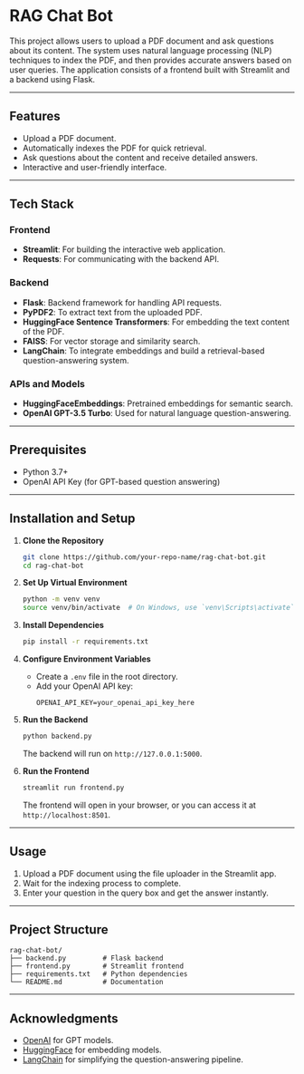 # RAG Chat Bot

This project allows users to upload a PDF document and ask questions about its content. The system uses natural language processing (NLP) techniques to index the PDF, and then provides accurate answers based on user queries. The application consists of a frontend built with Streamlit and a backend using Flask.

---

## Features
- Upload a PDF document.
- Automatically indexes the PDF for quick retrieval.
- Ask questions about the content and receive detailed answers.
- Interactive and user-friendly interface.

---

## Tech Stack

### Frontend
- **Streamlit**: For building the interactive web application.
- **Requests**: For communicating with the backend API.

### Backend
- **Flask**: Backend framework for handling API requests.
- **PyPDF2**: To extract text from the uploaded PDF.
- **HuggingFace Sentence Transformers**: For embedding the text content of the PDF.
- **FAISS**: For vector storage and similarity search.
- **LangChain**: To integrate embeddings and build a retrieval-based question-answering system.

### APIs and Models
- **HuggingFaceEmbeddings**: Pretrained embeddings for semantic search.
- **OpenAI GPT-3.5 Turbo**: Used for natural language question-answering.

---

## Prerequisites

- Python 3.7+
- OpenAI API Key (for GPT-based question answering)

---

## Installation and Setup

1. **Clone the Repository**
   ```bash
   git clone https://github.com/your-repo-name/rag-chat-bot.git
   cd rag-chat-bot
   ```

2. **Set Up Virtual Environment**
   ```bash
   python -m venv venv
   source venv/bin/activate  # On Windows, use `venv\Scripts\activate`
   ```

3. **Install Dependencies**
   ```bash
   pip install -r requirements.txt
   ```

4. **Configure Environment Variables**
   - Create a `.env` file in the root directory.
   - Add your OpenAI API key:
     ```env
     OPENAI_API_KEY=your_openai_api_key_here
     ```

5. **Run the Backend**
   ```bash
   python backend.py
   ```
   The backend will run on `http://127.0.0.1:5000`.

6. **Run the Frontend**
   ```bash
   streamlit run frontend.py
   ```
   The frontend will open in your browser, or you can access it at `http://localhost:8501`.

---

## Usage

1. Upload a PDF document using the file uploader in the Streamlit app.
2. Wait for the indexing process to complete.
3. Enter your question in the query box and get the answer instantly.

---

## Project Structure
```
rag-chat-bot/
├── backend.py         # Flask backend
├── frontend.py        # Streamlit frontend
├── requirements.txt   # Python dependencies
└── README.md          # Documentation
```

---

## Acknowledgments
- [OpenAI](https://openai.com/) for GPT models.
- [HuggingFace](https://huggingface.co/) for embedding models.
- [LangChain](https://langchain.com/) for simplifying the question-answering pipeline.

